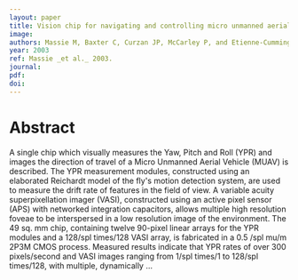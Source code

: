 ```yaml
---
layout: paper
title: Vision chip for navigating and controlling micro unmanned aerial vehicles
image:
authors: Massie M, Baxter C, Curzan JP, McCarley P, and Etienne-Cummings R.
year: 2003
ref: Massie _et al._ 2003.
journal: 
pdf: 
doi: 
---
```


# Abstract
A single chip which visually measures the Yaw, Pitch and Roll (YPR) and images the direction of travel of a Micro Unmanned Aerial Vehicle (MUAV) is described. The YPR measurement modules, constructed using an elaborated Reichardt model of the fly's motion detection system, are used to measure the drift rate of features in the field of view. A variable acuity superpixellation imager (VASI), constructed using an active pixel sensor (APS) with networked integration capacitors, allows multiple high resolution foveae to be interspersed in a low resolution image of the environment. The 49 sq. mm chip, containing twelve 90-pixel linear arrays for the YPR modules and a 128/spl times/128 VASI array, is fabricated in a 0.5 /spl mu/m 2P3M CMOS process. Measured results indicate that YPR rates of over 300 pixels/second and VASI images ranging from 1/spl times/1 to 128/spl times/128, with multiple, dynamically …

